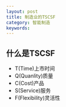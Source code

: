 ```yaml
---
layout: post
title: 制造业的TSCSF
category: 智能制造
keywords: 
---
```


## 什么是TSCSF
* T(Time)上市时间
* Q(Quanlity)质量
* C(Cost)产品
* S(Service)服务
* F(Flexibility)灵活性


